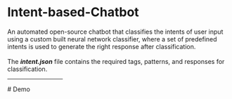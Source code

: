 # Intent-based-Chatbot
An automated open-source chatbot that classifies the intents of user input using a custom built neural network classifier, where a set of predefined intents is used to generate the right response after classification. 
<br><br>
The <strong><i>intent.json</i></strong> file contains the required tags, patterns, and responses for classification.

<hr style="width:25%;">
# Demo

